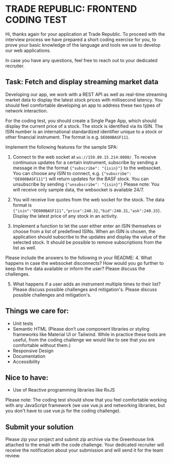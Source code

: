 # TRADE REPUBLIC: FRONTEND CODING TEST

Hi, thanks again for your application at Trade Republic. To proceed with the
interview process we have prepared a short coding exercise for you, to prove your
basic knowledge of the language and tools we use to develop our web applications.

In case you have any questions, feel free to reach out to your dedicated recruiter.

## Task: Fetch and display streaming market data

Developing our app, we work with a REST API as well as real-time streaming market
data to display the latest stock prices with millisecond latency. You should feel
comfortable developing an app to address these two types of network interaction.

For the coding test, you should create a Single Page App,
which should display the current price of a stock. The stock is identified via its ISIN.
The ISIN number is an international standardized identifier unique to a stock or
other financial instrument. The format is e.g. `DE000BASF111`.

Implement the following features for the sample SPA:

1. Connect to the web socket at `ws://159.89.15.214:8080/`. To receive
   continuous updates for a certain instrument, subscribe by sending a message in
   the the format `{"subscribe": "{isin}"}` to the websocket. You can choose
   any ISIN to connect, e.g. `{"subscribe": "DE000BASF111"}` will return updates
   for the BASF stock. You can unsubscribe by sending `{"unsubscribe": "{isin}"}`
   Please note: You will receive only sample data, the websocket is available 24/7.

2. You will receive live quotes from the web socket for the stock. The data format is
   `{"isin":"DE000BASF111","price":240.32,"bid":240.31,"ask":240.33}`. Display the
   latest price of any stock in an activity.

3. Implement a function to let the user either enter an ISIN themselves or
   choose from a list of predefined ISINs. When an ISIN is chosen, the application
   should subscribe to the updates and display the value of the selected stock. It should be
   possible to remove subscriptions from the list as well.

Please include the answers to the following in your README: 4. What happens in case the websocket disconnects? How would you go further to keep
the live data available or inform the user? Please discuss the challenges.

<!-- Switch to a CDN ? or another server -->

5. What happens if a user adds an instrument multiple times to their list? Please discuss
   possible challenges and mitigation's. Please discuss possible challenges and mitigation's.

## Things we care for:

- Unit tests
- Semantic HTML (Please don’t use component libraries or styling frameworks like Material UI or Tailwind. While in practice these tools are useful, from the coding challenge we would like to see that you are comfortable without them.)
- Responsive Design
- Documentation
- Accessibility

## Nice to have:

- Use of Reactive programming libraries like RxJS

Please note: The coding test should show that you feel comfortable working with any JavaScript framework (we use vue.js and networking libraries, but you don't have to use vue.js for the coding challenge).

## Submit your solution

Please zip your project and submit zip archive via the Greenhouse link attached to the email with the code challenge. Your dedicated recruiter will receive the notification about your submission and will send it for the team review.
